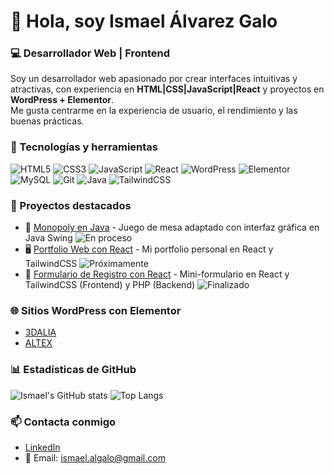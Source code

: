 # 👋 Hola, soy Ismael Álvarez Galo
### 💻 Desarrollador Web | Frontend

Soy un desarrollador web apasionado por crear interfaces intuitivas y atractivas, 
con experiencia en **HTML|CSS|JavaScript|React** y proyectos en **WordPress + Elementor**.  
Me gusta centrarme en la experiencia de usuario, el rendimiento y las buenas prácticas.  

### 🚀 Tecnologías y herramientas
![HTML5](https://img.shields.io/badge/HTML5-E34F26?style=for-the-badge&logo=html5&logoColor=white)
![CSS3](https://img.shields.io/badge/CSS3-1572B6?style=for-the-badge&logo=css3&logoColor=white)
![JavaScript](https://img.shields.io/badge/JavaScript-323330?style=for-the-badge&logo=javascript&logoColor=F7DF1E)
![React](https://img.shields.io/badge/React-20232A?style=for-the-badge&logo=react&logoColor=61DAFB)
![WordPress](https://img.shields.io/badge/WordPress-21759B?style=for-the-badge&logo=wordpress&logoColor=white)
![Elementor](https://img.shields.io/badge/Elementor-92003B?style=for-the-badge&logo=elementor&logoColor=white)
![MySQL](https://img.shields.io/badge/MySQL-005C84?style=for-the-badge&logo=mysql&logoColor=white)
![Git](https://img.shields.io/badge/GIT-E44C30?style=for-the-badge&logo=git&logoColor=white)
![Java](https://img.shields.io/badge/Java-ED8B00?style=for-the-badge&logo=openjdk&logoColor=white)
![TailwindCSS](https://img.shields.io/badge/TailwindCSS-38B2AC?style=for-the-badge&logo=tailwindcss&logoColor=white)

### 🌟 Proyectos destacados
- 🎲 [Monopoly en Java](https://github.com/Ialgalo90/Monopoly) - Juego de mesa adaptado con interfaz gráfica en Java Swing ![En proceso](https://img.shields.io/badge/En%20proceso-FFA500?style=flat-square)
- 🖥️ [Portfolio Web con React](https://github.com/Ialgalo90/portfolio) - Mi portfolio personal en React y TailwindCSS ![Próximamente](https://img.shields.io/badge/Próximamente-808080?style=flat-square)
- 📝 [Formulario de Registro con React](https://github.com/Ialgalo90/FormRegistroReact) - Mini-formulario en React y TailwindCSS (Frontend) y PHP (Backend) ![Finalizado](https://img.shields.io/badge/Finalizado-32CD32?style=flat-square)


### 🌐 Sitios WordPress con Elementor
- [3DALIA](https://3dalia.com/https://altexsl.com/) 
- [ALTEX](https://altexsl.com/) 

### 📊 Estadísticas de GitHub
![Ismael's GitHub stats](https://github-readme-stats.vercel.app/api?username=Ialgalo90&show_icons=true&theme=tokyonight)
![Top Langs](https://github-readme-stats.vercel.app/api/top-langs/?username=Ialgalo90&layout=compact&theme=tokyonight)

### 📫 Contacta conmigo
- [LinkedIn](https://www.linkedin.com/in/ismaelalvarezgalo)
- 📧 Email: ismael.algalo@gmail.com
